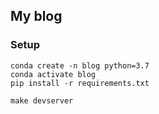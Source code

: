 ## My blog

### Setup

```
conda create -n blog python=3.7
conda activate blog
pip install -r requirements.txt
```

```
make devserver
```
